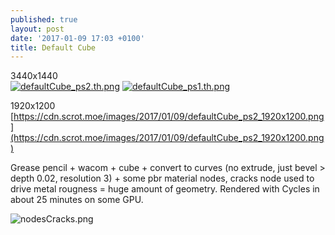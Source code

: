 ```yaml
---
published: true
layout: post
date: '2017-01-09 17:03 +0100'
title: Default Cube
---
```

3440x1440  
[![defaultCube_ps2.th.png](https://cdn.scrot.moe/images/2017/01/09/defaultCube_ps2.th.png)](https://cdn.scrot.moe/images/2017/01/09/defaultCube_ps2.png) 
[![defaultCube_ps1.th.png](https://cdn.scrot.moe/images/2017/01/09/defaultCube_ps1.th.png)](https://cdn.scrot.moe/images/2017/01/09/defaultCube_ps1.png)

1920x1200  
[https://cdn.scrot.moe/images/2017/01/09/defaultCube_ps2_1920x1200.png](https://cdn.scrot.moe/images/2017/01/09/defaultCube_ps2_1920x1200.png)

Grease pencil + wacom + cube + convert to curves (no extrude, just bevel > depth 0.02, resolution 3) + some pbr material nodes, cracks node used to drive metal rougness = huge amount of geometry. Rendered with Cycles in about 25 minutes on some GPU.

![nodesCracks.png]({{site.baseurl}}/media/nodesCracks.png)

